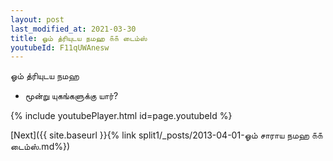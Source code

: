 ```yaml
---
layout: post
last_modified_at: 2021-03-30
title: ஓம் த்ரியுடய நமஹ ௧௧ டைம்ஸ்
youtubeId: F11qUWAnesw
---
```

 
 
 ஓம் த்ரியுடய நமஹ  
 
 -  மூன்று யுகங்களுக்கு யார்? 
 
  
 
  
 
 
 
 
 
 


{% include youtubePlayer.html id=page.youtubeId %}
 
[Next]({{ site.baseurl }}{% link  split1/_posts/2013-04-01-ஓம்  சாராய  நமஹ ௧௧ டைம்ஸ்.md%})
 
